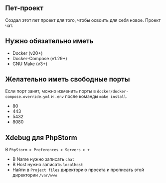 ## Пет-проект
Создал этот пет проект для того, чтобы освоить для себя новое. Проект чат.

## Нужно обязательно иметь
- Docker (v20+)
- Docker-Compose (v1.29+)
- GNU Make (v3+)

## Желательно иметь свободные порты
Если порт занят, можно изменить порты в `docker/docker-compose.override.yml` и `.env` после команды `make install`.
- 80
- 443
- 5432
- 8080

## Xdebug для PhpStorm
В `PhpStorm > Preferences > Servers > +`
- В Name нужно записать `chat`
- В Host нужно записать `localhost`
- Найти в `Project files` директорию проекта и прописать этой директории `/var/www`

